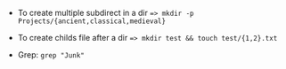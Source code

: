 + To create multiple subdirect in a dir
`=> mkdir -p Projects/{ancient,classical,medieval}`

+ To create childs file after a dir
`=> mkdir test && touch test/{1,2}.txt`

+ Grep:
`grep "Junk" `